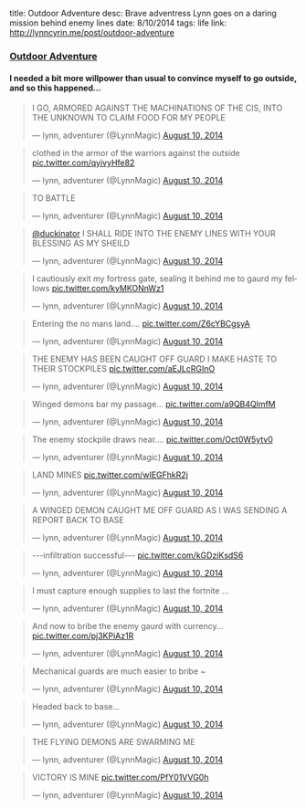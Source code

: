 title: Outdoor Adventure
desc: Brave adventress Lynn goes on a daring mission behind enemy lines
date: 8/10/2014
tags: life
link: http://lynncyrin.me/post/outdoor-adventure

### [Outdoor Adventure](http://lynncyrin.me/post/outdoor-adventure)

#### I needed a bit more willpower than usual to convince myself to go outside, and so this happened...

<blockquote class="twitter-tweet" lang="en"><p>I GO, ARMORED AGAINST THE MACHINATIONS OF THE CIS, INTO THE UNKNOWN TO CLAIM FOOD FOR MY PEOPLE</p>&mdash; lynn, adventurer (@LynnMagic) <a href="https://twitter.com/LynnMagic/statuses/498482101671301120">August 10, 2014</a></blockquote>
<script async src="//platform.twitter.com/widgets.js" charset="utf-8"></script>

<readmore></readmore>

<blockquote class="twitter-tweet" lang="en"><p>clothed in the armor of the warriors against the outside <a href="http://t.co/qyivyHfe82">pic.twitter.com/qyivyHfe82</a></p>&mdash; lynn, adventurer (@LynnMagic) <a href="https://twitter.com/LynnMagic/statuses/498481089833213952">August 10, 2014</a></blockquote>
<script async src="//platform.twitter.com/widgets.js" charset="utf-8"></script>

<blockquote class="twitter-tweet" data-conversation="none" lang="en"><p>TO BATTLE</p>&mdash; lynn, adventurer (@LynnMagic) <a href="https://twitter.com/LynnMagic/statuses/498481183705935873">August 10, 2014</a></blockquote>
<script async src="//platform.twitter.com/widgets.js" charset="utf-8"></script>

<blockquote class="twitter-tweet" lang="en"><p><a href="https://twitter.com/duckinator">@duckinator</a> I SHALL RIDE INTO THE ENEMY LINES WITH YOUR BLESSING AS MY SHEILD</p>&mdash; lynn, adventurer (@LynnMagic) <a href="https://twitter.com/LynnMagic/statuses/498481650431688705">August 10, 2014</a></blockquote>
<script async src="//platform.twitter.com/widgets.js" charset="utf-8"></script>

<blockquote class="twitter-tweet" lang="en"><p>I cautiously exit my fortress gate, sealing it behind me to gaurd my fellows <a href="http://t.co/kyMKONnWz1">pic.twitter.com/kyMKONnWz1</a></p>&mdash; lynn, adventurer (@LynnMagic) <a href="https://twitter.com/LynnMagic/statuses/498484270022008834">August 10, 2014</a></blockquote>
<script async src="//platform.twitter.com/widgets.js" charset="utf-8"></script>

<blockquote class="twitter-tweet" lang="en"><p>Entering the no mans land.... <a href="http://t.co/Z6cYBCgsyA">pic.twitter.com/Z6cYBCgsyA</a></p>&mdash; lynn, adventurer (@LynnMagic) <a href="https://twitter.com/LynnMagic/statuses/498484391048278016">August 10, 2014</a></blockquote>
<script async src="//platform.twitter.com/widgets.js" charset="utf-8"></script>

<blockquote class="twitter-tweet" lang="en"><p>THE ENEMY HAS BEEN CAUGHT OFF GUARD&#10;&#10;I MAKE HASTE TO THEIR STOCKPILES <a href="http://t.co/aEJLcRGInO">pic.twitter.com/aEJLcRGInO</a></p>&mdash; lynn, adventurer (@LynnMagic) <a href="https://twitter.com/LynnMagic/statuses/498484620837404675">August 10, 2014</a></blockquote>
<script async src="//platform.twitter.com/widgets.js" charset="utf-8"></script>

<blockquote class="twitter-tweet" lang="en"><p>Winged demons bar my passage... <a href="http://t.co/a9QB4QlmfM">pic.twitter.com/a9QB4QlmfM</a></p>&mdash; lynn, adventurer (@LynnMagic) <a href="https://twitter.com/LynnMagic/statuses/498484787703595008">August 10, 2014</a></blockquote>
<script async src="//platform.twitter.com/widgets.js" charset="utf-8"></script>

<blockquote class="twitter-tweet" lang="en"><p>The enemy stockpile draws near.... <a href="http://t.co/Oct0W5ytv0">pic.twitter.com/Oct0W5ytv0</a></p>&mdash; lynn, adventurer (@LynnMagic) <a href="https://twitter.com/LynnMagic/statuses/498485294803337217">August 10, 2014</a></blockquote>
<script async src="//platform.twitter.com/widgets.js" charset="utf-8"></script>

<blockquote class="twitter-tweet" lang="en"><p>LAND MINES <a href="http://t.co/wIEGFhkR2j">pic.twitter.com/wIEGFhkR2j</a></p>&mdash; lynn, adventurer (@LynnMagic) <a href="https://twitter.com/LynnMagic/statuses/498485526849024002">August 10, 2014</a></blockquote>
<script async src="//platform.twitter.com/widgets.js" charset="utf-8"></script>

<blockquote class="twitter-tweet" lang="en"><p>A WINGED DEMON CAUGHT ME OFF GUARD AS I WAS SENDING A REPORT BACK TO BASE</p>&mdash; lynn, adventurer (@LynnMagic) <a href="https://twitter.com/LynnMagic/statuses/498485681170042880">August 10, 2014</a></blockquote>
<script async src="//platform.twitter.com/widgets.js" charset="utf-8"></script>

<blockquote class="twitter-tweet" lang="en"><p>---infiltration successful--- <a href="http://t.co/kGDziKsdS6">pic.twitter.com/kGDziKsdS6</a></p>&mdash; lynn, adventurer (@LynnMagic) <a href="https://twitter.com/LynnMagic/statuses/498485828490772482">August 10, 2014</a></blockquote>
<script async src="//platform.twitter.com/widgets.js" charset="utf-8"></script>

<blockquote class="twitter-tweet" lang="en"><p>I must capture enough supplies to last the fortnite ...</p>&mdash; lynn, adventurer (@LynnMagic) <a href="https://twitter.com/LynnMagic/statuses/498486383065837571">August 10, 2014</a></blockquote>
<script async src="//platform.twitter.com/widgets.js" charset="utf-8"></script>

<blockquote class="twitter-tweet" lang="en"><p>And now to bribe the enemy gaurd with currency... <a href="http://t.co/pj3KPiAz1R">pic.twitter.com/pj3KPiAz1R</a></p>&mdash; lynn, adventurer (@LynnMagic) <a href="https://twitter.com/LynnMagic/statuses/498486970541035522">August 10, 2014</a></blockquote>
<script async src="//platform.twitter.com/widgets.js" charset="utf-8"></script>

<blockquote class="twitter-tweet" data-conversation="none" lang="en"><p>Mechanical guards are much easier to bribe ~</p>&mdash; lynn, adventurer (@LynnMagic) <a href="https://twitter.com/LynnMagic/statuses/498487036563566593">August 10, 2014</a></blockquote>
<script async src="//platform.twitter.com/widgets.js" charset="utf-8"></script>

<blockquote class="twitter-tweet" lang="en"><p>Headed back to base...</p>&mdash; lynn, adventurer (@LynnMagic) <a href="https://twitter.com/LynnMagic/statuses/498487908014108681">August 10, 2014</a></blockquote>
<script async src="//platform.twitter.com/widgets.js" charset="utf-8"></script>

<blockquote class="twitter-tweet" lang="en"><p>THE FLYING DEMONS ARE SWARMING ME</p>&mdash; lynn, adventurer (@LynnMagic) <a href="https://twitter.com/LynnMagic/statuses/498488177292619777">August 10, 2014</a></blockquote>
<script async src="//platform.twitter.com/widgets.js" charset="utf-8"></script>

<blockquote class="twitter-tweet" lang="en"><p>VICTORY IS MINE <a href="http://t.co/PfY01VVG0h">pic.twitter.com/PfY01VVG0h</a></p>&mdash; lynn, adventurer (@LynnMagic) <a href="https://twitter.com/LynnMagic/statuses/498490022744432640">August 10, 2014</a></blockquote>
<script async src="//platform.twitter.com/widgets.js" charset="utf-8"></script>
